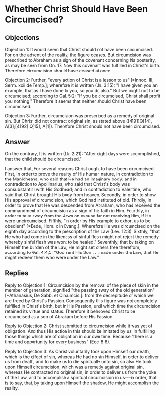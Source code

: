 # Whether Christ Should Have Been Circumcised?

## Objections

Objection 1: It would seem that Christ should not have been circumcised. For on the advent of the reality, the figure ceases. But circumcision was prescribed to Abraham as a sign of the covenant concerning his posterity, as may be seen from Gn. 17. Now this covenant was fulfilled in Christ's birth. Therefore circumcision should have ceased at once.

Objection 2: Further, "every action of Christ is a lesson to us" [*Innoc. III, Serm. xxii de Temp.]; wherefore it is written (Jn. 3:15): "I have given you an example, that as I have done to you, so you do also." But we ought not to be circumcised; according to Gal. 5:2: "If you be circumcised, Christ shall profit you nothing." Therefore it seems that neither should Christ have been circumcised.

Objection 3: Further, circumcision was prescribed as a remedy of original sin. But Christ did not contract original sin, as stated above ([4191]Q[14], A[3];[4192] Q[15], A[1]). Therefore Christ should not have been circumcised.

## Answer

On the contrary, It is written (Lk. 2:21): "After eight days were accomplished, that the child should be circumcised."

I answer that, For several reasons Christ ought to have been circumcised. First, in order to prove the reality of His human nature, in contradiction to the Manicheans, who said that He had an imaginary body: and in contradiction to Apollinarius, who said that Christ's body was consubstantial with His Godhead; and in contradiction to Valentine, who said that Christ brought His body from heaven. Secondly, in order to show His approval of circumcision, which God had instituted of old. Thirdly, in order to prove that He was descended from Abraham, who had received the commandment of circumcision as a sign of his faith in Him. Fourthly, in order to take away from the Jews an excuse for not receiving Him, if He were uncircumcised. Fifthly, "in order by His example to exhort us to be obedient" [*Bede, Hom. x in Evang.]. Wherefore He was circumcised on the eighth day according to the prescription of the Law (Lev. 12:3). Sixthly, "that He who had come in the likeness of sinful flesh might not reject the remedy whereby sinful flesh was wont to be healed." Seventhly, that by taking on Himself the burden of the Law, He might set others free therefrom, according to Gal. 4:4,5: "God sent His Son . . . made under the Law, that He might redeem them who were under the Law."

## Replies

Reply to Objection 1: Circumcision by the removal of the piece of skin in the member of generation, signified "the passing away of the old generation" [*Athanasius, De Sabb. et Circumcis.]: from the decrepitude of which we are freed by Christ's Passion. Consequently this figure was not completely fulfilled in Christ's birth, but in His Passion, until which time the circumcision retained its virtue and status. Therefore it behooved Christ to be circumcised as a son of Abraham before His Passion.

Reply to Objection 2: Christ submitted to circumcision while it was yet of obligation. And thus His action in this should be imitated by us, in fulfilling those things which are of obligation in our own time. Because "there is a time and opportunity for every business" (Eccl 8:6).

Reply to Objection 3: As Christ voluntarily took upon Himself our death, which is the effect of sin, whereas He had no sin Himself, in order to deliver us from death, and to make us to die spiritually unto sin, so also He took upon Himself circumcision, which was a remedy against original sin, whereas He contracted no original sin, in order to deliver us from the yoke of the Law, and to accomplish a spiritual circumcision in us---in order, that is to say, that, by taking upon Himself the shadow, He might accomplish the reality.